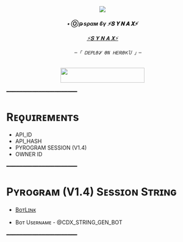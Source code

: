 <p align="center"><a href="https://t.me/ASHWANI10"><img src="https://telegra.ph/file/a32783a91999e9774054a.jpg"></a></p>   
  
  <h6 align="center">   
     <b>• Ⓞթ ѕραм  ϐγ ⚡️𝐒 𝐘 𝐍 𝐀 𝐗⚡️ </b>   
  
  
         
   [⚡️𝐒 𝐘 𝐍 𝐀 𝐗⚡️](https://t.me/synax10)   
  
  
           ─「 ᎠᎬᏢᏞϴᎽ ϴΝ ᎻᎬᎡϴᏦႮ 」─   
  
   </h3>   
  
   <p align="center"><a href="https://dashboard.heroku.com/new?template=https://github.com/synax10/USERBOTOP"> <img src="https://img.shields.io/badge/Deploy%20On%20Heroku-bringle?style=for-the-badge&logo=heroku" width="220" height="38.45"/></a></p>   
   ━━━━━━━━━━━━━━━━━━━━━━   
  
   # Rᴇǫᴜɪʀᴇᴍᴇɴᴛs   
   - API_ID   
   - API_HASH   
   - PYROGRAM SESSION (V1.4)   
   - OWNER ID   
  
   ━━━━━━━━━━━━━━━━━━━━━━   
  
   # Pʏʀᴏɢʀᴀᴍ (V1.4) Sᴇssɪᴏɴ Sᴛʀɪɴɢ   
  
   - [BᴏᴛLɪɴᴋ](https://t.me/CDX_STRING_GEN_BOT)   
  
   - Bᴏᴛ Usᴇʀɴᴀᴍᴇ - @CDX_STRING_GEN_BOT   
  
   ━━━━━━━━━━━━━━━━━━━━━━ 
